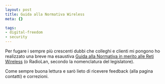 ```yaml
--- 
layout: post
title: Guida alla Normativa Wireless
meta: {}

tags: 
- digital-freedom
- security
---
```

Per fugare i sempre più crescenti dubbi che colleghi e clienti mi pongono ho realizzato una breve ma esaustiva [Guida alla Normativa in merito alle Reti Wireless](http://www.lastknight.com/articoli/wireless-lan-la-guida-definitiva-alla-normativa/) (o RadioLan, secondo la nomenclatura del legislatore).  

Come sempre buona lettura e sarò lieto di ricevere feedback (alla pagina contatti) e correzioni. 
